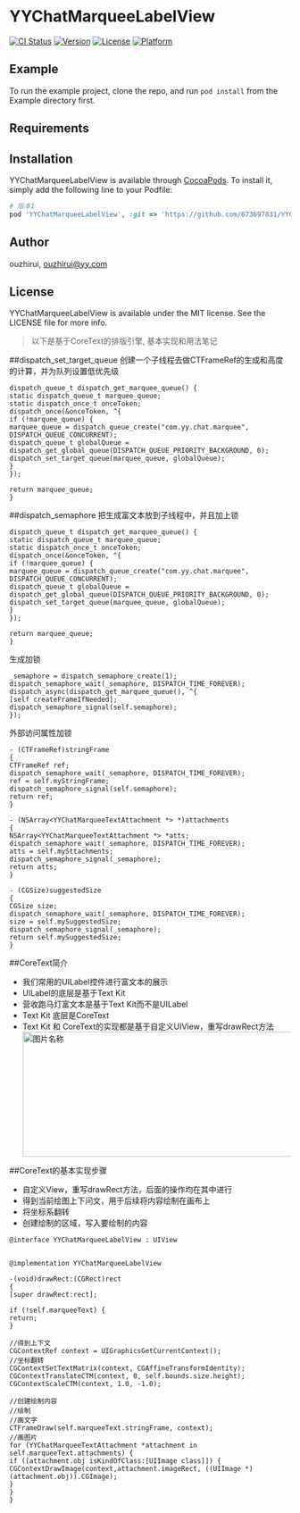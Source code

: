 # YYChatMarqueeLabelView

[![CI Status](https://img.shields.io/travis/673697831/YYChatMarqueeLabelView.svg?style=flat)](https://travis-ci.org/673697831/YYChatMarqueeLabelView)
[![Version](https://img.shields.io/cocoapods/v/YYChatMarqueeLabelView.svg?style=flat)](https://cocoapods.org/pods/YYChatMarqueeLabelView)
[![License](https://img.shields.io/cocoapods/l/YYChatMarqueeLabelView.svg?style=flat)](https://cocoapods.org/pods/YYChatMarqueeLabelView)
[![Platform](https://img.shields.io/cocoapods/p/YYChatMarqueeLabelView.svg?style=flat)](https://cocoapods.org/pods/YYChatMarqueeLabelView)

## Example

To run the example project, clone the repo, and run `pod install` from the Example directory first.

## Requirements

## Installation

YYChatMarqueeLabelView is available through [CocoaPods](https://cocoapods.org). To install
it, simply add the following line to your Podfile:

```ruby
# 版本1
pod 'YYChatMarqueeLabelView', :git => 'https://github.com/673697831/YYChatMarqueeLabelView.git', :commit => '9d14b9372b37d1358fe55648ae7c6876ac39ca8f'

```

## Author

ouzhirui, ouzhirui@yy.com

## License

YYChatMarqueeLabelView is available under the MIT license. See the LICENSE file for more info.


> 以下是基于CoreText的排版引擎,
> 基本实现和用法笔记



##dispatch_set_target_queue
创建一个子线程去做CTFrameRef的生成和高度的计算，并为队列设置低优先级

```objc
dispatch_queue_t dispatch_get_marquee_queue() {
static dispatch_queue_t marquee_queue;
static dispatch_once_t onceToken;
dispatch_once(&onceToken, ^{
if (!marquee_queue) {
marquee_queue = dispatch_queue_create("com.yy.chat.marquee", DISPATCH_QUEUE_CONCURRENT);
dispatch_queue_t globalQueue = dispatch_get_global_queue(DISPATCH_QUEUE_PRIORITY_BACKGROUND, 0);
dispatch_set_target_queue(marquee_queue, globalQueue);
}
});

return marquee_queue;
}
```


##dispatch_semaphore
把生成富文本放到子线程中，并且加上锁
```objc
dispatch_queue_t dispatch_get_marquee_queue() {
static dispatch_queue_t marquee_queue;
static dispatch_once_t onceToken;
dispatch_once(&onceToken, ^{
if (!marquee_queue) {
marquee_queue = dispatch_queue_create("com.yy.chat.marquee", DISPATCH_QUEUE_CONCURRENT);
dispatch_queue_t globalQueue = dispatch_get_global_queue(DISPATCH_QUEUE_PRIORITY_BACKGROUND, 0);
dispatch_set_target_queue(marquee_queue, globalQueue);
}
});

return marquee_queue;
}
```

生成加锁
```objc 
_semaphore = dispatch_semaphore_create(1);
dispatch_semaphore_wait(_semaphore, DISPATCH_TIME_FOREVER);
dispatch_async(dispatch_get_marquee_queue(), ^{
[self createFrameIfNeeded];
dispatch_semaphore_signal(self.semaphore);
});
```

外部访问属性加锁
```objc
- (CTFrameRef)stringFrame
{
CTFrameRef ref;
dispatch_semaphore_wait(_semaphore, DISPATCH_TIME_FOREVER);
ref = self.myStringFrame;
dispatch_semaphore_signal(self.semaphore);
return ref;
}
```

```objc
- (NSArray<YYChatMarqueeTextAttachment *> *)attachments
{
NSArray<YYChatMarqueeTextAttachment *> *atts;
dispatch_semaphore_wait(_semaphore, DISPATCH_TIME_FOREVER);
atts = self.mySttachments;
dispatch_semaphore_signal(_semaphore);
return atts;
}
```

```objc
- (CGSize)suggestedSize
{
CGSize size;
dispatch_semaphore_wait(_semaphore, DISPATCH_TIME_FOREVER);
size = self.mySuggestedSize;
dispatch_semaphore_signal(_semaphore);
return self.mySuggestedSize;
}
```

##CoreText简介
* 我们常用的UILabel控件进行富文本的展示
* UILabel的底层是基于Text Kit
* 营收跑马灯富文本是基于Text Kit而不是UILabel
* Text Kit 底层是CoreText
* Text Kit 和 CoreText的实现都是基于自定义UIView，重写drawRect方法
<img src="https://images2015.cnblogs.com/blog/791499/201612/791499-20161226102517382-1268805252.png" width = "619" height = "224" alt="图片名称" 
align=center>

##CoreText的基本实现步骤
* 自定义View，重写drawRect方法，后面的操作均在其中进行
* 得到当前绘图上下问文，用于后续将内容绘制在画布上
* 将坐标系翻转
* 创建绘制的区域，写入要绘制的内容

```objc
@interface YYChatMarqueeLabelView : UIView
```

```objc

@implementation YYChatMarqueeLabelView

-(void)drawRect:(CGRect)rect
{
[super drawRect:rect];

if (!self.marqueeText) {
return;
}

//得到上下文
CGContextRef context = UIGraphicsGetCurrentContext();
//坐标翻转
CGContextSetTextMatrix(context, CGAffineTransformIdentity);
CGContextTranslateCTM(context, 0, self.bounds.size.height);
CGContextScaleCTM(context, 1.0, -1.0);

//创建绘制内容
//绘制
//画文字
CTFrameDraw(self.marqueeText.stringFrame, context);
//画图片
for (YYChatMarqueeTextAttachment *attachment in self.marqueeText.attachments) {
if ([attachment.obj isKindOfClass:[UIImage class]]) {
CGContextDrawImage(context,attachment.imageRect, ((UIImage *)(attachment.obj)).CGImage);
}
}
}
```



































